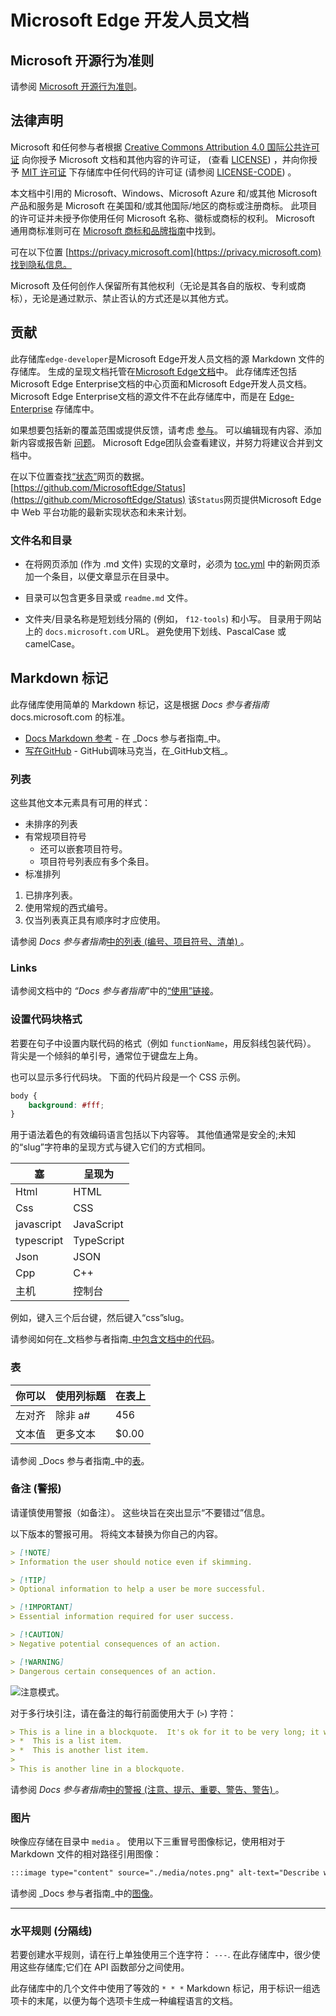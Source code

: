 # <a name="microsoft-edge-developer-documentation"></a>Microsoft Edge 开发人员文档


<!-- ====================================================================== -->
## <a name="microsoft-open-source-code-of-conduct"></a>Microsoft 开源行为准则

请参阅 [Microsoft 开源行为准则](CODE_OF_CONDUCT.md)。


<!-- ====================================================================== -->
## <a name="legal-notices"></a>法律声明

Microsoft 和任何参与者根据 [Creative Commons Attribution 4.0 国际公共许可证](https://creativecommons.org/licenses/by/4.0/legalcode) 向你授予 Microsoft 文档和其他内容的许可证， (查看 [LICENSE](LICENSE)) ，并向你授予 [MIT 许可证](https://opensource.org/licenses/MIT) 下存储库中任何代码的许可证 (请参阅 [LICENSE-CODE](LICENSE-CODE)) 。

本文档中引用的 Microsoft、Windows、Microsoft Azure 和/或其他 Microsoft 产品和服务是 Microsoft 在美国和/或其他国际/地区的商标或注册商标。  此项目的许可证并未授予你使用任何 Microsoft 名称、徽标或商标的权利。  Microsoft 通用商标准则可在 [Microsoft 商标和品牌指南](https://go.microsoft.com/fwlink/?LinkID=254653)中找到。

可在以下位置 [https://privacy.microsoft.com](https://privacy.microsoft.com)找到隐私信息。

Microsoft 及任何创作人保留所有其他权利（无论是其各自的版权、专利或商标），无论是通过默示、禁止否认的方式还是以其他方式。


<!-- ====================================================================== -->
## <a name="contributing"></a>贡献

此存储库`edge-developer`是Microsoft Edge开发人员文档的源 Markdown 文件的存储库。  生成的呈现文档托管在[Microsoft Edge文档](https://docs.microsoft.com/microsoft-edge/developer/)中。  此存储库还包括Microsoft Edge Enterprise文档的中心页面和Microsoft Edge开发人员文档。  Microsoft Edge Enterprise文档的源文件不在此存储库中，而是在 [Edge-Enterprise](https://github.com/MicrosoftDocs/Edge-Enterprise) 存储库中。

如果想要包括新的覆盖范围或提供反馈，请考虑 [参与](CONTRIBUTING.md)。  可以编辑现有内容、添加新内容或报告新 [问题](https://github.com/MicrosoftDocs/edge-developer/issues)。  Microsoft Edge团队会查看建议，并努力将建议合并到文档中。

在以下位置查找[“状态”](https://developer.microsoft.com/microsoft-edge/status)网页的数据。 [https://github.com/MicrosoftEdge/Status](https://github.com/MicrosoftEdge/Status)  该`Status`网页提供Microsoft Edge中 Web 平台功能的最新实现状态和未来计划。

### <a name="file-names-and-directories"></a>文件名和目录

*  在将网页添加 (作为 .md 文件) 实现的文章时，必须为 [toc.yml](microsoft-edge/toc.yml) 中的新网页添加一个条目，以便文章显示在目录中。

*  目录可以包含更多目录或 `readme.md` 文件。

*  文件夹/目录名称是短划线分隔的 (例如， `f12-tools`) 和小写。  目录用于网站上的 `docs.microsoft.com` URL。  避免使用下划线、PascalCase 或 camelCase。


<!-- ====================================================================== -->
## <a name="markdown-tagging"></a>Markdown 标记

此存储库使用简单的 Markdown 标记，这是根据 _Docs 参与者指南_ docs.microsoft.com 的标准。

* [Docs Markdown 参考](https://docs.microsoft.com/contribute/markdown-reference) - 在 _Docs 参与者指南_中。
* [写在GitHub](https://docs.github.com/en/github/writing-on-github) - GitHub调味马克当，在_GitHub文档_。


### <a name="lists"></a>列表

这些其他文本元素具有可用的样式：

*  未排序的列表
*  有常规项目符号
   *  还可以嵌套项目符号。
   *  项目符号列表应有多个条目。
*  标准排列

1. 已排序列表。
1. 使用常规的西式编号。
1. 仅当列表真正具有顺序时才应使用。

请参阅 _Docs 参与者指南_[中的列表 (编号、项目符号、清单) ](https://docs.microsoft.com/contribute/markdown-reference#lists-numbered-bulleted-checklist)。


### <a name="links"></a>Links

请参阅文档中的 _“Docs 参与者指南_”中的[“使用”链接](https://docs.microsoft.com/contribute/how-to-write-links)。


### <a name="formatting-code-blocks"></a>设置代码块格式

若要在句子中设置内联代码的格式（例如 `functionName`，用反斜线包装代码）。  背尖是一个倾斜的单引号，通常位于键盘左上角。

也可以显示多行代码块。  下面的代码片段是一个 CSS 示例。

```css
body {
    background: #fff;
}
```

用于语法着色的有效编码语言包括以下内容等。  其他值通常是安全的;未知的“slug”字符串的呈现方式与键入它们的方式相同。

| 塞 | 呈现为 |
|---|---|
| Html | HTML |
| Css | CSS |
| javascript | JavaScript | 
| typescript | TypeScript |
| Json | JSON |
| Cpp | C++ |
| 主机 | 控制台 |

例如，键入三个后台键，然后键入“css”slug。

请参阅如何在_文档参与者指南_[中包含文档中的代码](https://docs.microsoft.com/contribute/code-in-docs)。


### <a name="tables"></a>表

| 你可以 | 使用列标题 | 在表上 |
|:-- |:--- |:--- |
| 左对齐 | 除非 a# | 456 |
| 文本值 | 更多文本 | $0.00 |

请参阅 _Docs 参与者指南_中的[表](https://docs.microsoft.com/contribute/markdown-reference#tables)。


### <a name="notes-alerts"></a>备注 (警报) 

请谨慎使用警报（如备注）。  这些块旨在突出显示“不要错过”信息。

以下版本的警报可用。  将纯文本替换为你自己的内容。

```md
> [!NOTE]
> Information the user should notice even if skimming.
```

```md
> [!TIP]
> Optional information to help a user be more successful.
```

```md
> [!IMPORTANT]
> Essential information required for user success.
```

```md
> [!CAUTION]
> Negative potential consequences of an action.
```

```md
> [!WARNING]
> Dangerous certain consequences of an action.
```

![注意模式。](media/notes.png)

对于多行块引注，请在备注的每行前面使用大于 (`>`) 字符：

```md
> This is a line in a blockquote.  It's ok for it to be very long; it will wrap.
> *  This is a list item.
> *  This is another list item.
>
> This is another line in a blockquote.
```

请参阅 _Docs 参与者指南_[中的警报 (注意、提示、重要、警告、警告) ](https://docs.microsoft.com/contribute/markdown-reference#alerts-note-tip-important-caution-warning)。


### <a name="images"></a>图片

映像应存储在目录中 `media` 。  使用以下三重冒号图像标记，使用相对于 Markdown 文件的相对路径引用图像：

```md
:::image type="content" source="./media/notes.png" alt-text="Describe what's shown in the image." lightbox="./media/notes.png":::
```

请参阅 _Docs 参与者指南_中的[图像](https://docs.microsoft.com/contribute/markdown-reference#images)。


---

### <a name="horizontal-rules-divider-lines"></a>水平规则 (分隔线) 

若要创建水平规则，请在行上单独使用三个连字符： `---`.  在此存储库中，很少使用这些存储库;它们在 API 函数部分之间使用。

此存储库中的几个文件中使用了等效的 `* * *` Markdown 标记，用于标识一组选项卡的末尾，以便为每个选项卡生成一种编程语言的文档。
